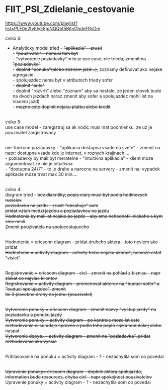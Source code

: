 # FIIT_PSI_Zdielanie_cestovanie

https://www.youtube.com/playlist?list=PLE0e2tyElyE8jpNQQbt5BjtnOhdnFRsDm

cviko 6: <br />

- Analyticky model tried - ~~"aplikacia" - zrusit~~ <br />
			- ~~"pouzivatel" - nemusi tam byt~~ <br />
			- ~~"vytvorenie poziadavky" = to je use case, nie trieda, zmenit na "poziadavka"~~ <br />
			- ~~doplnit "ponuka"(alebo zoznam jazd...),~~ zoznamy definovat ako nejake agregacie <br />
			- spolujazdec nema byt v atributoch triedy sofer <br />
			- ~~doplnit "auto"~~  <br />
			- doplnit "rozvrh" alebo "zoznam" aby sa nestalo, ze jeden clovek bude na dvoch jazdach naraz 
			zmenit aby sofer a spolujazdec mohli ist na viacero jazd) <br />
			- ~~mozno este doplnit nejaku platbu alebo kredit~~ <br /> <br />




cviko 5: <br />
use case model - zaregistruj sa ak vodic musi mat podmienku, ze uz je pouzivatel zargistrovany <br /><br />
		

nie-funkcne poziadavky - "aplikacia dostupna vsade na svete" - zmenit na napr: dostupna vsade kde je internet, v roznych krajinach.... <br />
			- poziadavky by mali byt meratelne - "intuitivna aplikacia" - klient moze argumentovat ze nie je intuitivna <br />
			- "dostupna 24/7" - to je drahe a narocne na servery - zmenit na: vypadok aplikacie moze trvat max 30 min.... <br /><br />


cviko 4: <br />
diagram tried - ~~bez diakritiky, popis ciary musi byt podla hodinovych ruciciek~~	<br />
		~~poziadavka na jazdu - zrusit "obsahuje" auto~~	<br />
		~~pridat vztah medzi jazdou a poziadavkou na jazdu~~ 	<br />
		~~Hodnotenie by mali ist nejako po jazde - aby sme nehodnotili niekoho s kym sme nesli~~ <br />
		~~Zmenit pouzivatela na spolucestujuceho~~	<br /> <br />   		
				
Hodnotenie = ericsonn diagram - pridat druheho aktera	- toto neviem ako pridat <br />
~~Hodnotenie = activity diagram - activity treba nejako ukoncit, nemoze ostat "visiet" <br /> <br />~~
				

~~Registrovanie = ericsonn diagram - ciel - zmenit na pohlad z biznisu - napr ziskat co najviac klientov <br />~~
~~Registrovanie = activity diagram - premenovat akterov na "buduci sofer" a "buduci spolujazdec", zmenit <br />
					tie 3 plavebne drahy na jednu (pouzivatel)<br /><br />~~

~~Vytvorenie ponuky = ericsonn diagram - zmenit nazvy "vystup jazdy" na poziadavku a ponuku jazdy <br />~~
~~Vytvorenie ponuky = activity diagram - po kontrole moze ist este rozhodovanie ci su udaje spravne a podla toho pojde sipka bud dakej alebo naspat <br />~~
~~Vytvorenie dopytu = activity diagram - zmenit na "poziadavka", pridat rozhodovanie ako vyssie <br /><br />~~

Prihlasovanie na ponuku = activity diagram - ? - nezachytila som co povedal <br /><br />

~~Upravenie ponuky= ericsonn diagram - doplnik aktera spolujazda, information bude resources, chyba ciel - napr spokojnost pouzivatelov <br />~~
Upravenie ponuky = activity diagram - ? - nezachytila som co povedal <br /><br />
